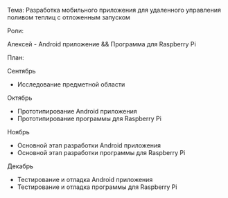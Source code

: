 Тема: Разработка мобильного приложения для удаленного управления поливом теплиц с отложенным запуском

Роли:
  
  Алексей - Android приложение && Программа для Raspberry Pi

План:

Сентябрь

-  Исследование предметной области
  
Октябрь

-  Прототипирование Android приложения
-  Прототипирование программы для Raspberry Pi
  
Ноябрь

-  Основной этап разработки Android приложения
-  Основной этап разработки программы для Raspberry Pi
  
Декабрь

-  Тестирование и отладка Android приложения
-  Тестирование и отладка программы для Raspberry Pi

